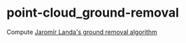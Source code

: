 # point-cloud_ground-removal
Compute [Jaromír Landa's ground removal algorithm](http://dx.doi.org/10.11118/actaun201361072415)
